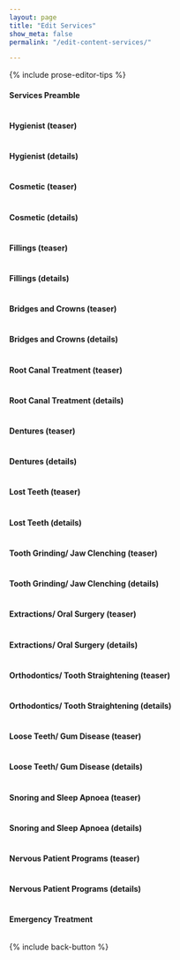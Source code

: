 ```yaml
---
layout: page
title: "Edit Services"
show_meta: false
permalink: "/edit-content-services/"

---
```

{% include prose-editor-tips %}  

#### Services Preamble 
<a href="http://prose.io/{% include config/target-website-prose-url %}/edit/gh-pages/_includes/user-edit/Services-Preamble.md"><img src="{{ site.urlimg }}/edit-button.png"  alt="" border="0" /></a>  

#### Hygienist (teaser) 
<a href="http://prose.io/{% include config/target-website-prose-url %}/edit/gh-pages/_includes/user-edit/Services-Teaser-Hygienist.md"><img src="{{ site.urlimg }}/edit-button.png"  alt="" border="0" /></a>  

#### Hygienist (details)
<a href="http://prose.io/{% include config/target-website-prose-url %}/edit/gh-pages/_includes/user-edit/Services-Details-Hygienist.md"><img src="{{ site.urlimg }}/edit-button.png"  alt="" border="0" /></a>  


#### Cosmetic (teaser) 
<a href="http://prose.io/{% include config/target-website-prose-url %}/edit/gh-pages/_includes/user-edit/Services-Teaser-Cosmetic.md"><img src="{{ site.urlimg }}/edit-button.png"  alt="" border="0" /></a>  

#### Cosmetic (details)
<a href="http://prose.io/{% include config/target-website-prose-url %}/edit/gh-pages/_includes/user-edit/Services-Details-Cosmetic.md"><img src="{{ site.urlimg }}/edit-button.png"  alt="" border="0" /></a>  


#### Fillings (teaser) 
<a href="http://prose.io/{% include config/target-website-prose-url %}/edit/gh-pages/_includes/user-edit/Services-Teaser-Fillings.md"><img src="{{ site.urlimg }}/edit-button.png"  alt="" border="0" /></a>  

#### Fillings (details)
<a href="http://prose.io/{% include config/target-website-prose-url %}/edit/gh-pages/_includes/user-edit/Services-Details-Fillings.md"><img src="{{ site.urlimg }}/edit-button.png"  alt="" border="0" /></a>  


#### Bridges and Crowns (teaser) 
<a href="http://prose.io/{% include config/target-website-prose-url %}/edit/gh-pages/_includes/user-edit/Services-Teaser-Crowns.md"><img src="{{ site.urlimg }}/edit-button.png"  alt="" border="0" /></a>  

#### Bridges and Crowns (details)
<a href="http://prose.io/{% include config/target-website-prose-url %}/edit/gh-pages/_includes/user-edit/Services-Details-Crowns.md"><img src="{{ site.urlimg }}/edit-button.png"  alt="" border="0" /></a>  


#### Root Canal Treatment (teaser) 
<a href="http://prose.io/{% include config/target-website-prose-url %}/edit/gh-pages/_includes/user-edit/Services-Teaser-Root-Canals.md"><img src="{{ site.urlimg }}/edit-button.png"  alt="" border="0" /></a>  

#### Root Canal Treatment (details)
<a href="http://prose.io/{% include config/target-website-prose-url %}/edit/gh-pages/_includes/user-edit/Services-Details-Root-Canals.md"><img src="{{ site.urlimg }}/edit-button.png"  alt="" border="0" /></a>  


#### Dentures (teaser) 
<a href="http://prose.io/{% include config/target-website-prose-url %}/edit/gh-pages/_includes/user-edit/Services-Teaser-Dentures.md"><img src="{{ site.urlimg }}/edit-button.png"  alt="" border="0" /></a>  

#### Dentures (details)
<a href="http://prose.io/{% include config/target-website-prose-url %}/edit/gh-pages/_includes/user-edit/Services-Details-Dentures.md"><img src="{{ site.urlimg }}/edit-button.png"  alt="" border="0" /></a>  


#### Lost Teeth (teaser) 
<a href="http://prose.io/{% include config/target-website-prose-url %}/edit/gh-pages/_includes/user-edit/Services-Teaser-Lost-Teeth.md"><img src="{{ site.urlimg }}/edit-button.png"  alt="" border="0" /></a>  

#### Lost Teeth (details)
<a href="http://prose.io/{% include config/target-website-prose-url %}/edit/gh-pages/_includes/user-edit/Services-Details-Lost-Teeth.md"><img src="{{ site.urlimg }}/edit-button.png"  alt="" border="0" /></a>  

#### Tooth Grinding/ Jaw Clenching (teaser) 
<a href="http://prose.io/{% include config/target-website-prose-url %}/edit/gh-pages/_includes/user-edit/Services-Teaser-Bruxism.md"><img src="{{ site.urlimg }}/edit-button.png"  alt="" border="0" /></a>  

#### Tooth Grinding/ Jaw Clenching (details)
<a href="http://prose.io/{% include config/target-website-prose-url %}/edit/gh-pages/_includes/user-edit/Services-Details-Bruxism.md"><img src="{{ site.urlimg }}/edit-button.png"  alt="" border="0" /></a>  


#### Extractions/ Oral Surgery (teaser) 
<a href="http://prose.io/{% include config/target-website-prose-url %}/edit/gh-pages/_includes/user-edit/Services-Teaser-Extractions.md"><img src="{{ site.urlimg }}/edit-button.png"  alt="" border="0" /></a>  

#### Extractions/ Oral Surgery (details)
<a href="http://prose.io/{% include config/target-website-prose-url %}/edit/gh-pages/_includes/user-edit/Services-Details-Extractions.md"><img src="{{ site.urlimg }}/edit-button.png"  alt="" border="0" /></a>  

#### Orthodontics/ Tooth Straightening (teaser) 
<a href="http://prose.io/{% include config/target-website-prose-url %}/edit/gh-pages/_includes/user-edit/Services-Teaser-Orthodontics.md"><img src="{{ site.urlimg }}/edit-button.png"  alt="" border="0" /></a>  

#### Orthodontics/ Tooth Straightening (details)
<a href="http://prose.io/{% include config/target-website-prose-url %}/edit/gh-pages/_includes/user-edit/Services-Details-Orthodontics.md"><img src="{{ site.urlimg }}/edit-button.png"  alt="" border="0" /></a>  

#### Loose Teeth/ Gum Disease (teaser) 
<a href="http://prose.io/{% include config/target-website-prose-url %}/edit/gh-pages/_includes/user-edit/Services-Teaser-Loose-Teeth.md"><img src="{{ site.urlimg }}/edit-button.png"  alt="" border="0" /></a>  

#### Loose Teeth/ Gum Disease (details)
<a href="http://prose.io/{% include config/target-website-prose-url %}/edit/gh-pages/_includes/user-edit/Services-Details-Loose-Teeth.md"><img src="{{ site.urlimg }}/edit-button.png"  alt="" border="0" /></a>  


#### Snoring and Sleep Apnoea (teaser) 
<a href="http://prose.io/{% include config/target-website-prose-url %}/edit/gh-pages/_includes/user-edit/Services-Teaser-Snoring-Sleep-Apnoea.md"><img src="{{ site.urlimg }}/edit-button.png"  alt="" border="0" /></a>  

#### Snoring and Sleep Apnoea (details)
<a href="http://prose.io/{% include config/target-website-prose-url %}/edit/gh-pages/_includes/user-edit/Services-Details-Snoring-Sleep-Apnoea.md"><img src="{{ site.urlimg }}/edit-button.png"  alt="" border="0" /></a>  

#### Nervous Patient Programs (teaser) 
<a href="http://prose.io/{% include config/target-website-prose-url %}/edit/gh-pages/_includes/user-edit/Services-Teaser-Nervous-Patient-Programs.md"><img src="{{ site.urlimg }}/edit-button.png"  alt="" border="0" /></a>  

#### Nervous Patient Programs (details)
<a href="http://prose.io/{% include config/target-website-prose-url %}/edit/gh-pages/_includes/user-edit/Services-Details-Nervous-Patient-Programs.md"><img src="{{ site.urlimg }}/edit-button.png"  alt="" border="0" /></a>  

#### Emergency Treatment
<a href="http://prose.io/{% include config/target-website-prose-url %}/edit/gh-pages/_includes/user-edit/Services-Details-Emergency-Treatment.md"><img src="{{ site.urlimg }}/edit-button.png"  alt="" border="0" /></a>  

{% include back-button %}